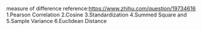 measure of difference
reference:https://www.zhihu.com/question/19734616
1.Pearson Correlation
2.Cosine
3.Standardization
4.Summed Square and 
5.Sample Variance
6.Euclidean Distance
